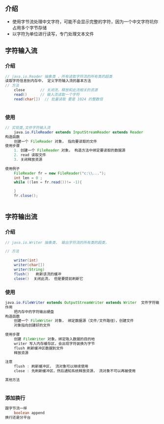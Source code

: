 ## 介绍

* 使用字节流处理中文字符，可能不会显示完整的字符，因为一个中文字符坑你占用多个字节存储
* 以字符为单位进行读写，专门处理文本文件

## 字符输入流

### 介绍

```java
// java.io.Reader 抽象类 ，所有读取字符流的所有类的超类
读取字符信息到内存中， 定义字符输入流的基本方法
// 方法
    close		// 关闭流，释放和此流相关的资源
    read()		// 输入流读取一个字符
    read(char[])  // 批量读取 要是 1024 的整数倍
      
```

### 使用

```java
// 实现类,文件字符输入流
    java.io.FileReader extends InputStreamReader extends Reader
构造函数
    创建一个 FileReader 对象， 指向要读取的文件
使用步骤
    1. 创建一个 FileReader 对象， 构造方法中绑定要读取的数据源
    2. read 读取文件
    3. 关闭释放资源
        
使用例子
    FileReader fr = new FileReader("c:\\...");
    int len = 0 ;
    while ((len = fr.read())!= -1){

    }
    fr.close();
    
```



## 字符输出流

### 介绍

```java
// java.io.Writer 抽象类， 输出字符流的所有类的超类，

// 方法
	
	writer(int)
    writer(char[])
   	writer(String)
    flush()   刷新该流的缓冲
    close()  关闭此流， 但是要提前刷新它
```

### 使用

```java
java.io.FileWriter extends OutputStreamWriter extends Writer  文件字符输出流
作用
    把内存中的字符输出硬盘
构造函数
    创建一个 FileWriter 对象， 绑定数据源（文件/文件路径），创建文件
    对象指向创建好的文件
    
使用步骤
    创建 FileWriter 对象，绑定吸入数据的目的地
    writer 写入内存缓存区，会出现字符装换为字节
    flush 刷新缓冲区数据到文件
    释放资源
    
注意
	flush : 刷新缓冲区， 流对象可以继续使用
    close : 先刷新缓冲区，然后通知系统释放资源， 流对象不可以再被使用

其他方法
    
```

### 添加换行

```java
跟字节流一样
    boolean append
换行还是分平台
```



